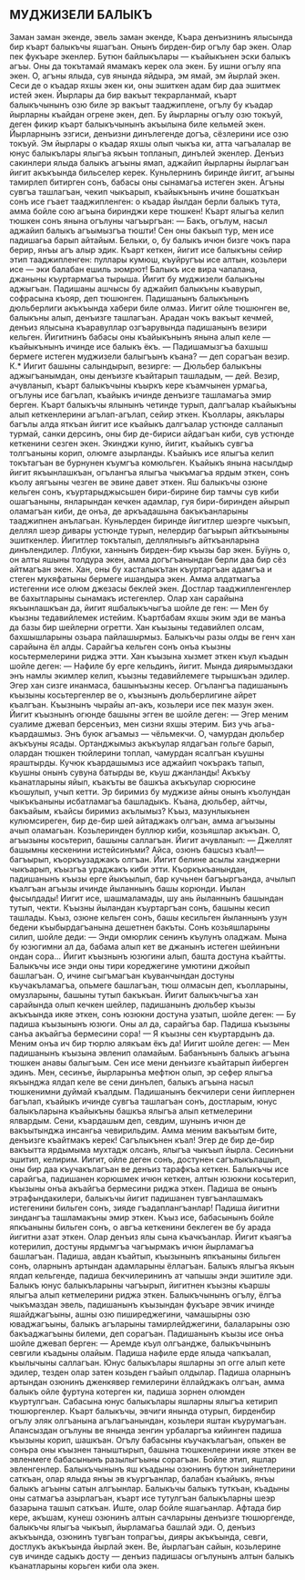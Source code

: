 ## МУДЖИЗЕЛИ БАЛЫКЪ

Заман заман экенде, эвель заман экенде, Къара денъизнинъ ялысында бир къарт балыкъчы яшагъан. Онынъ бирден-бир огълу бар экен. Олар пек фукъаре экенлер. Бутюн байлыкълары — къайыкънен эски балыкъ агъы. Оны да токътамай ямамакъ керек ола экен. Бу ишни огълу япа экен. О, агъны ялыда, сув янында яйдыра, эм ямай, эм йырлай экен. Сеси де о къадар яхшы экен ки, оны эшиткен адам бир даа эшитмек истей экен. Йырлары да бир вакъыт текрарланмай, къарт балыкъчынынъ озю биле эр вакъыт тааджиплене, огълу бу къадар йырларны къайдан огрене экен, деп. Бу йырларны огълу озю токъуй, деген фикир къарт балыкъчынынъ акъылына биле кельмей экен. Йырларнынъ эзгиси, денъизни динълегенде догъа, сёзлерини исе озю токъуй. Эм йырлары о къадар яхшы олып чыкъа ки, атта чагъалалар ве юнус балыкълары ялыгъа якъын топланып, динълей экенлер.
Денъиз сакинлери ялыда балыкъ агъыны ямап, аджайип йырларны йырлагъан йигит акъкъында бильселер керек. Куньлернинъ биринде йигит, агъыны тамирлеп битирген сонъ, бабасы оны сынамагьа истеген экен. Агъны сувгъа ташлагъан, чекип чыкъарып, къайыкънынъ ичине бошаткъан сонъ исе гъает тааджипленген: о къадар йылдан берли балыкъ тута, амма бойле сою агъына биринджи кере тюшкен! Къарт ялыгъа келип тюшкен сонъ янына огълуны чагъыргъан:
— Бакъ, огълум, насыл аджайип балыкъ агъымызгъа тюшти! Сен оны бакъып тур, мен исе падишагьа барып айтайым. Бельки, о, бу балыкъ ичюн бизге чокъ пара берир, янъы агъ алыр эдик.
Къарт кеткен, йигит исе балыкъны сейир этип тааджипленген: пуллары кумюш, къуйругъы исе алтын, козьлери исе — эки балабан ешиль зюмрют! Балыкъ исе вира чапалана, джаныны къуртармагъа тырыша. Йигит бу муджизели балыкъны аджыгъан. Падишаны ашчысы бу аджайип балыкъны къавурып, софрасына къояр, деп тюшюнген. Падишанынъ балыкънынъ дюльберлиги акъкъында хабери биле олмаз. Иигит ойле тюшюнген ве, балыкъны алып, денъизге ташлагъан.
Арадан чокъ вакъыт кечмей, денъиз ялысына къаравуллар озгъарувында падишанынъ везири кельген. Йигитнинъ бабасы оны къайыкънынъ янына алып келе — къайыкънынъ ичинде исе балыкъ ёкъ.
— Падишамызгъа бахшыш бермеге истеген муджизели балыгъынъ къана? — деп сорагъан везир.
К.*
Иигит башыны салындырып, везирге:
— Дюльбер балыкъны аджыгъанымдан, оны денъизге къайтарып ташладым, — дей. Везир, ачувланып, къарт балыкъчыны къыркъ кере къамчынен урмагьа, огълуны исе багълап, къайыкъ ичинде денъизге ташламагьа эмир берген.
Къарт балыкъчы ялынынъ четинде турып, далгъалар къайыкъны алып кеткенлерини агълап-агълап, сейир эткен. Къоллары, аякълары багълы алда яткъан йигит исе къайыкъ далгъалар устюнде салланып турмай, санки дерсинъ, оны бир де-бириси айдагъан киби, сув устюнде кеткенини сезген экен. Экинджи куню, йигит, къайыкъ сувгъа толгъаныны корип, олюмге азырланды. Къайыкъ исе ялыгъа келип токътагъан ве бурнунен къумгъа комюльген. Къайыкъ янына насылдыр йигит якъынлашкъан, огълангъа ялыгъа чыкъмагъа ярдым эткен, сонъ къолу аягъыны чезген ве эвине давет эткен.
Яш балыкъчы озюне кельген сонъ, къуртарыджысьшен бири-бирине бир тамчы сув киби ошагъаныны, янларындан кечкен адамлар, гуя бири-биринден айырып оламагъан киби, де онъа, де аркъадашына бакъкъанларыны тааджипнен анълагьан. Куньлерден биринде йигитлер шеэрге чыкъып, деллял шеэр дивары устюнде турып, нелердир багъырып айткъыныны эшиткенлер. Йигитлер токъталып, деллялныьгь айткъанларына динълендилер. Ллбуки, ханнынъ бирден-бир къызы бар экен. Буїунь о, он алты яшыны толдура экен, амма догъгъанындан берли даа бир сёз айтмагъан экен. Хан, оны бу хасталыкътан къуртаргъан адамгъа и стеген мукяфатыны бермеге ишандыра экен. Амма алдатмагъа истегенни исе олюм джезасы беклей экен.
Достлар тааджипленгенлер ве бахытларыны сынамакъ истегенлер. Олар хан сарайына якъынлашкъан да, йигит яшбалыкъчыгъа шойле де ген:
— Мен бу къызны тедавийлемек истейим. Къартбабам яхшы эким эди ве манъа да базы бир шейлерни огретти. Хан къызыны тедавийлеп олсам, бахшышларыны озьара пайлашырмыз.
Балыкъчы разы олды ве генч хан сарайына ёл алды. Сарайгъа кельген сонъ онъа къызны косьтермелерини риджа этти. Хан къызына хызмет эткен къул къадын шойле деген:
— Нафиле бу ерге кельдинъ, йигит. Мында диярымыздаки энъ намлы экимлер келип, къызны тедавийлемеге тырышкъан эдилер. Эгер хан сизге инанмаса, башынъызны кесер.
Огълангъа падишанынъ къызыны косьтергенлер ве о, къызнынъ дюльберлигине айрет къалгъан. Къызнынъ чырайы ап-акъ, козьлери исе пек мазун экен. Йигит къызнынъ огюнде башыны эгген ве шойле деген:
— Эгер меним суалиме джевап берсенъиз, мен сизни яхшы этерим. Биз учь агьа-къардашмыз. Энъ буюк агъамыз — чёльмекчи. О, чамурдан дюльбер акъкъуны ясады. Ортанджымыз акъкъулар ялдагъан гольге барып, олардан тюшкен тюйлерини топлап, чамурдан ясалгъан къушны яраштырды. Кучюк къардашымыз исе аджайип чокъракъ тапып, къушны онынъ сувуна батырды ве, къуш джанланды! Акъкъу кьанатларыны яйып, къакъты ве башкъа акъкъулар сюрюсине къошулып, учып кетти. Эр биримиз бу муджизе айны онынъ къолундан чыкъкъаныны исбатламагъа башладыкъ. Къана, дюльбер, айтчы, бакъайым, къайсы биримиз акълымыз?
Къыз, мазунлыкьнен кулюмсиреген, бир де-бир шей айтаджакъ олгъан, амма агъызыны ачып оламагьан. Козьлеринден буллюр киби, козьяшлар акъкъан. О, агъызыны косьтерип, башыны саллагъан. Йигит ачувланып:
— Джеллят башымны кескенини истейсинъми? Айса, озюнъ башсыз къал!— багъырып, къоркъузаджакъ олгъан.
Йигит белине асылы ханджерни чыкъарып, къызгъа ураджакъ киби этти. Къоркъкъанындан, падишанынъ къызы ерге йыкъылып, бар кучьнен багъыргъанда, ачылып къалгъан агъызы ичинде йыланнынъ башы корюнди. Иылан фысылдады! Иигит исе, шашмаламады, шу ань йыланнынъ башындан тутып, чекти. Къызны йыландан къуртаргъан сонъ, башыны кесип ташлады.
Къыз, озюне кельген сонъ, башы кесильген йыланнынъ узун бедени къыбырдагъанына дешетнен бакъты. Сонъ козьяшларыны силип, шойле деди:
— Энди омюрлик сенинъ къулунъ оладжам. Мына бу юзюгимни ал да, бабама алып кет ве джанынъ истеген шейинъни ондан сора...
Йигит къызнынъ юзюгини алып, башта достуна къайтты. Балыкъчы исе энди оны тири кореджегине умютини джойып башлагъан. О, ичине сыгъмагъан къуванчындан достуны къучакъламагъа, опьмеге башлагъан, тюш олмасын деп, къолларыны, омузларыны, башыны тутып бакъкъан.
Йигит балыкъчыгъа хан сарайында олып кечкен шейлер, падишанынъ дюльбер къызы акъкъында икяе эткен, сонъ юзюкни достуна узатып, шойле деген:
— Бу падиша къызынынъ юзюги. Оны ал да, сарайгъа бар. Падиша къызыны санъа акъайгъа бермесини сора! — Я къызны сен къуртардынъ да. Меним онъа ич бир тюрлю алякъам ёкъ да!
Иигит шойле деген:
— Мен падишанынъ къызына эвленип оламайым. Бабанънынъ балыкъ агъына тюшкен анавы балыгъым. Сен исе мени денъизге къайтарып йиберген эдинъ. Мен, сесинъе, йырларынъа мефтюн олып, эр сефер ялыгъа якъынджа ялдап келе ве сени динълеп, балыкъ агъына насыл тюшкенимни дуймай къалдым. Падишанынъ бекчилери сени йиплернен багълап, къайыкъ ичинде сувгъа ташлагъан сонъ, достларым, юнус балыкъларына къайыкъны башкъа ялыгъа алып кетмелерини ялвардым. Сени, къардашым деп, севдим, шунынъ ичюн де вакъытынджа инсангьа чевирильдим. Амма меним вакъытым бите, денъизге къайтмакъ керек! Сагълыкънен къал! Эгер де бир де-бир вакъытта ярдымыма мухтадж олсанъ, ялыгъа чыкъып йырла. Сесинъни эшитип, келирим.
Иигит, ойле деген сонъ, достунен сагълыкълашып, оны бир даа къучакълагъан ве денъиз тарафкъа кеткен. Балыкъчы исе сарайгъа, падишанен корюшмек ичюн кеткен, алтын юзюкни косьтерип, къызыны онъа акъайгъа бермесини риджа эткен. Падиша ве онынъ этрафындакилери, балыкъчы йигит падишанен тувгъанлашмакъ истегенини бильген сонъ, зияде гъадаплангъанлар! Падиша йигитни зиндангъа ташламакъны эмир эткен.
Къыз исе, бабасынынъ бойле япкъаныны бильген сонъ, о авгъа кеткенини беклеген ве бу арада йигитни азат эткен. Олар денъиз ялы сына къачкъанлар. Йигит къаягъа котерилип, достуны ярдымгъа чагъырмакъ ичюн йырламагъа башлагъан.
Падиша, авдан къайтып, къызынынъ япкъаныны бильген сонъ, оларнынъ артындан адамларыны ёллагъан. Балыкъ ялыгъа якъын ялдап кельгенде, падиша бекчилерининъ ат чапышы энди эшитиле эди. Балыкъ юнус балыкъларыны чагъырып, йигитнен къызны къаршы ялыгъа алып кетмелерини риджа эткен.
Балыкъчынынъ огълу, ёлгъа чыкъмаздан эвель, падишанынъ къызындан фукъаре эвчик ичинде яшайджагъыны, ашны озю пиширеджегини, чамашырны озю юваджагъыны, балыкъ агъларыны тамирлейджегини, балаларыны озю бакъаджагъыны билеми, деп сорагъан. Падишанынъ къызы исе онъа шойле джевап берген:
— Аремде къул олгъандже, балыкъчынынъ севгили къадыны олайым.
Падиша нафиле ерде ялыда чапкъалап, къылычыны саллагъан. Юнус балыкълары яшларны эп огге алып кете эдилер, тезден олар затен козьден гъайып олдылар. Падиша оларнынъ артындан озюнинъ дженкявер гемилерини ёллайджакъ олгъан, амма балыкъ ойле фуртуна котерген ки, падиша зорнен олюмден къуртулгъан.
Сабасына юнус балыкълары яшларны ялыгъа кетирип тюшюргенлер. Къарт балыкъчы, эвчиги янында отурып, бирденбир огълу эляк олгъанына агълагъанындан, козьлери яштан къурумагъан. Апансыздан огълуны ве янында зенгин урбаларгъа кийинген падиша къызыны корип, шашкъан. Огълу бабасыны къучакълагъан, опькен ве сонъра оны къызнен таныштырып, башына тюшкенлерини икяе эткен ве эвленмеге бабасынынъ разылыгъыны сорагъан. Бойле этип, яшлар эвленгенлер.
Балыкъчынынъ яш къадыны озюнинъ бутюн зийнетлерини саткъан, олар ялыда янъы эв къургъанлар, балабан къайыкъ, янъы балыкъ агъыны сатын алгъынлар. Балыкъчы балыкъ туткъан, къадыны оны сатмагъа азырлагъан, къарт исе тутулгъан балыкъларны шеэр базарына ташып саткъан. Иште, олар бойле яшагьанлар.
Афтада бир кере, акъшам, кунеш озюнинъ алтын сачларыны денъизге тюшюргенде, балыкъчы ялыгъа чыкъып, йырламагьа башлай эди. О, денъиз акъкъында, озюнинъ тувгъан топрагъы, дияры акъкъында, севги, достлукъ акъкъында йырлай экен. Ве, йырлагъан сайын, козьлерине сув ичинде садыкъ досту — денъиз падишасы огълунынъ алтын балыкъ къанатларыны корьген киби ола экен.
